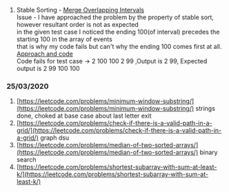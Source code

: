 1) Stable Sorting - [Merge Overlapping Intervals](https://www.interviewbit.com/problems/merge-overlapping-intervals/)  
   Issue - I have approached the problem by the property of stable sort, however resultant order is not as expected  
   in the given test case I noticed the ending 100(of interval) precedes the starting 100 in the array of events  
   that is why my code fails but can't why the ending 100 comes first at all.
   [Approach and code](https://paste.ubuntu.com/p/YqKYSsbzDG/)  
   Code fails for test case -> 2   100 100   2 99 ,Output is 2 99, Expected output is 2 99 100 100


### 25/03/2020
1) [https://leetcode.com/problems/minimum-window-substring/](https://leetcode.com/problems/minimum-window-substring/) strings  
   done, choked at base case about last letter exit
2) [https://leetcode.com/problems/check-if-there-is-a-valid-path-in-a-grid/](https://leetcode.com/problems/check-if-there-is-a-valid-path-in-a-grid/)  graph dsu  
3) [https://leetcode.com/problems/median-of-two-sorted-arrays/](https://leetcode.com/problems/median-of-two-sorted-arrays/) binary search  
4) [https://leetcode.com/problems/shortest-subarray-with-sum-at-least-k/](https://leetcode.com/problems/shortest-subarray-with-sum-at-least-k/)
